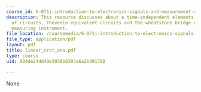 ```yaml
---
course_id: 6-071j-introduction-to-electronics-signals-and-measurement-spring-2006
description: This resource discusses about a time-independent elements, the i-v characteristics
  of circuits, Thevenin equivalent circuits and the wheatstone bridge circuit as a
  measuring instrument.
file_location: /coursemedia/6-071j-introduction-to-electronics-signals-and-measurement-spring-2006/004de24dd40e3938b0393a6a2bd91788_linear_crct_ana.pdf
file_type: application/pdf
layout: pdf
title: linear_crct_ana.pdf
type: course
uid: 004de24dd40e3938b0393a6a2bd91788

---
```

None